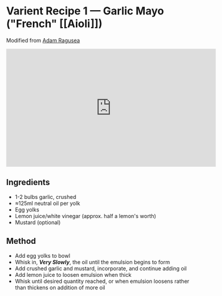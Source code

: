 # Varient Recipe 1 — Garlic Mayo ("French" [[Aioli]])

Modified from [Adam Ragusea](https://www.youtube.com/watch?v=fqHqEGGz1tE) 

<iframe width="560" height="315" src="https://www.youtube.com/embed/fqHqEGGz1tE" title="YouTube video player" frameborder="0" allow="accelerometer; autoplay; clipboard-write; encrypted-media; gyroscope; picture-in-picture; web-share" allowfullscreen></iframe>

## Ingredients

- 1-2 bulbs garlic, crushed
- ≈125ml neutral oil per yolk
- Egg yolks
- Lemon juice/white vinegar (approx. half a lemon's worth)
- Mustard (optional)

## Method

- Add egg yolks to bowl
- Whisk in, ***Very Slowly***, the oil until the emulsion begins to form
- Add crushed garlic and mustard, incorporate, and continue adding oil
- Add lemon juice to loosen emulsion when thick 
- Whisk until desired quantity reached, or when emulsion loosens rather than thickens on addition of more oil